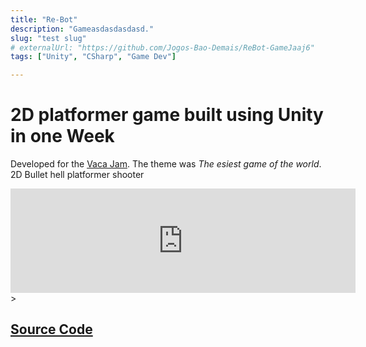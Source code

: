 ```yaml
---
title: "Re-Bot"
description: "Gameasdasdasdasd."
slug: "test slug"
# externalUrl: "https://github.com/Jogos-Bao-Demais/ReBot-GameJaaj6"
tags: ["Unity", "CSharp", "Game Dev"]

---
```

# 2D platformer game built using Unity in one Week 

Developed for the [Vaca Jam](https://itch.io/jam/vacajam-meio/rate/1238332). The theme was _The esiest game of the world_.
2D Bullet hell platformer shooter

<iframe frameborder="0" src="https://itch.io/embed/1238332?bg_color=290d27&amp;fg_color=eccd84&amp;link_color=d467db&amp;border_color=d8ad5b" width="552" height="167"><a href="https://gabriel-spinola.itch.io/vacajam">Hell End by Gabriel-Spinola, aahnnt, Danji &lt;3</a></iframe>>

## [Source Code](https://github.com/Gabriel-Spinola/Vaca-Jam)